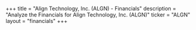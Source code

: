 +++
title = "Align Technology, Inc. (ALGN) - Financials"
description = "Analyze the Financials for Align Technology, Inc. (ALGN)"
ticker = "ALGN"
layout = "financials"
+++

